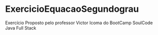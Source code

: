 # ExercicioEquacaoSegundograu
Exercício Proposto pelo professor Victor Icoma do BootCamp SoulCode Java Full Stack 

